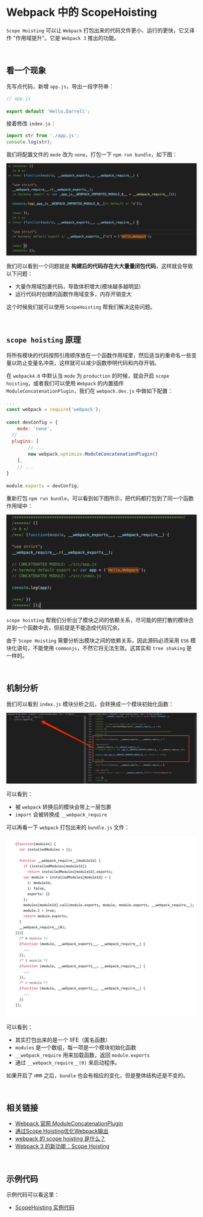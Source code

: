 # Webpack 中的 ScopeHoisting

`Scope Hoisting` 可以让 `Webpack` 打包出来的代码文件更小、运行的更快，它又译作 "作用域提升"。它是 `Webpack 3` 推出的功能。

&nbsp;

## 看一个现象

先写点代码，新增 `app.js`，导出一段字符串：

```javascript
// app.js

export default 'Hello,Darrell';
```

接着修改 `index.js`：

```javascript
import str from './app.js';
console.log(str);
```

我们将配置文件的 `mode` 改为 `none`，打包一下 `npm run bundle`，如下图：

![](./img/scope1.png)

我们可以看到一个问题就是 **构建后的代码存在⼤大量量闭包代码**，这样就会导致以下问题：

* ⼤量作⽤域包裹代码，导致体积增大(模块越多越明显)
* 运行代码时创建的函数作用域变多，内存开销变⼤

这个时候我们就可以使用 `ScopeHoisting` 帮我们解决这些问题。

&nbsp;

## `scope hoisting` 原理

将所有模块的代码按照引用顺序放在一个函数作用域⾥，然后适当的重命名一些变量以防⽌变量名冲突，这样就可以减少函数申明代码和内存开销。

在 `webpack4.0` 中默认当 `mode` 为 `production` 的时候，就会开启 `scope hoisting`，或者我们可以使用 `Webpack` 的内置插件 `ModuleConcatenationPlugin`，我们在 `webpack.dev.js` 中做如下配置：

```javascript
...
const webpack = require('webpack');

const devConfig = {
	mode: 'none',
  // ...
  plugins: [
		// ...
		new webpack.optimize.ModuleConcatenationPlugin()
	],
	// ...
}

module.exports = devConfig;
```

重新打包 `npm run bundle`，可以看到如下图所示，把代码都打包到了同一个函数作用域中：

![](./img/scope2.png)

`scope hoisting` 帮我们分析出了模块之间的依赖关系，尽可能的把打散的模块合并到一个函数中去，但前提是不能造成代码冗余。

由于 `Scope Hoisting` 需要分析出模块之间的依赖关系，因此源码必须采用 `ES6` 模块化语句，不能使用 `commonjs`，不然它将无法生效。这其实和 `tree shaking` 是一样的。

&nbsp;

## 机制分析

我们可以看到 `index.js` 模块分析之后，会转换成一个模块初始化函数：

![](./img/scope3.png)

可以看到：

* 被 `webpack` 转换后的模块会带上一层包裹
* `import` 会被转换成 `__webpack_require`

可以再看一下 `webpack` 打包出来的 `bundle.js` 文件：

![](./img/scope4.png)

可以看到：

* 其实打包出来的是一个 IIFE（匿名函数）
* `modules` 是一个数组，每一项是一个模块初始化函数
* `__webpack_require` 用来加载函数，返回 `module.exports`
* 通过 `__webpack_require__(0)` 来启动程序。

如果开启了 `HMR` 之后，`bundle` 也会有相应的变化，但是整体结构还是不变的。

&nbsp;

## 相关链接

* [Webpack 官网 ModuleConcatenationPlugin](https://webpack.js.org/plugins/module-concatenation-plugin/#root)
* [通过Scope Hoisting优化Webpack输出](https://segmentfault.com/a/1190000012600832)
* [webpack 的 scope hoisting 是什么？](https://segmentfault.com/a/1190000018220850)
* [Webpack 3 的新功能：Scope Hoisting](https://zhuanlan.zhihu.com/p/27980441)

&nbsp;

## 示例代码

示例代码可以看这里：

- [ScopeHoisting 实例代码](https://github.com/darrell0904/webpack-study-demo/tree/master/chapter2/scope-hoisting-demo)

